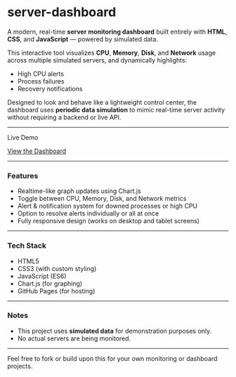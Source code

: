 # server-dashboard

A modern, real-time **server monitoring dashboard** built entirely with **HTML**, **CSS**, and **JavaScript** — powered by simulated data.

This interactive tool visualizes **CPU**, **Memory**, **Disk**, and **Network** usage across multiple simulated servers, and dynamically highlights:
- High CPU alerts  
- Process failures  
- Recovery notifications  

Designed to look and behave like a lightweight control center, the dashboard uses **periodic data simulation** to mimic real-time server activity without requiring a backend or live API.

---

Live Demo

[View the Dashboard](https://indominous05.github.io/server-dashboard/)

---

### Features
- Realtime-like graph updates using Chart.js  
- Toggle between CPU, Memory, Disk, and Network metrics  
- Alert & notification system for downed processes or high CPU  
- Option to resolve alerts individually or all at once  
- Fully responsive design (works on desktop and tablet screens)

---

###  Tech Stack
- HTML5  
- CSS3 (with custom styling)  
- JavaScript (ES6)  
- Chart.js (for graphing)  
- GitHub Pages (for hosting)

---

###  Notes
- This project uses **simulated data** for demonstration purposes only.
- No actual servers are being monitored.

---

Feel free to fork or build upon this for your own monitoring or dashboard projects.

